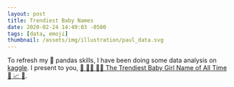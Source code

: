 ```yaml
---
layout: post
title: Trendiest Baby Names
date: 2020-02-24 14:49:03 -0500
tags: [data, emoji]
thumbnail: /assets/img/illustration/paul_data.svg
---
```


To refresh my 🐍 pandas skills, I have been doing some data analysis on [kaggle](https://www.kaggle.com/). I present to you, [👶 👶🏽 👶🏿 The Trendiest Baby Girl Name of All Time 🐣 📈 🌹](https://www.kaggle.com/alfovo/the-trendiest-baby-girl-names).
